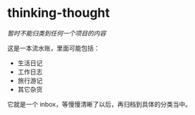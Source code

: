 # thinking-thought

*暂时不能归类到任何一个项目的内容*

这是一本流水账，里面可能包括：

- 生活日记
- 工作日志
- 旅行游记
- 其它杂货

它就是一个 inbox，等慢慢清晰了以后，再归档到具体的分类当中。
